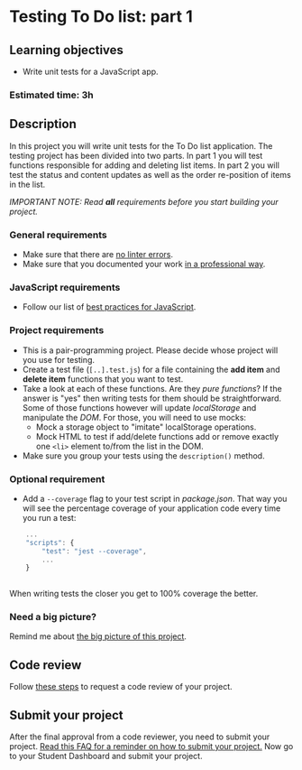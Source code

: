 # Testing To Do list: part 1

## Learning objectives
- Write unit tests for a JavaScript app.

### Estimated time: 3h

## Description
In this project you will write unit tests for the To Do list application. The testing project has been divided into two parts. In part 1 you will test functions responsible for adding and deleting list items. In part 2 you will test the status and content updates as well as the order re-position of items in the list.

*IMPORTANT NOTE: Read **all** requirements before you start building your project.*

### General requirements

- Make sure that there are [no linter errors](https://github.com/microverseinc/linters-config).
- Make sure that you documented your work [in a professional way](https://github.com/microverseinc/curriculum-transversal-skills/blob/main/documentation/articles/professional_repo_rules.md).

### JavaScript requirements
  - Follow our list of [best practices for JavaScript](https://github.com/microverseinc/curriculum-html-css/blob/main/articles/javascript_best_practices.md).

### Project requirements

- This is a pair-programming project. Please decide whose project will you use for testing.
- Create a test file (`[..].test.js`) for a file containing the **add item** and **delete item**  functions that you want to test.
- Take a look at each of these functions. Are they *pure functions*? If the answer is "yes" then writing tests for them should be straightforward. Some of those functions however will update *localStorage* and manipulate the *DOM*. For those, you will need to use mocks:
  - Mock a storage object to "imitate" localStorage operations.
  - Mock HTML to test if add/delete functions add or remove exactly one `<li>` element to/from the list in the DOM.
- Make sure you group your tests using the `description()` method.

### Optional requirement

- Add a `--coverage` flag to your test script in *package.json*. That way you will see the percentage coverage of your application code every time you run a test:
```javascript
    ...
    "scripts": {
        "test": "jest --coverage",
        ...
    }
    
```
When writing tests the closer you get to 100% coverage the better.

### Need a big picture? 

Remind me about [the big picture of this project](./sneak_peek.md).

## Code review

Follow [these steps](https://github.com/microverseinc/curriculum-transversal-skills/blob/main/code-review/articles/how_to_ask_for_a_code_review.md) to request a code review of your project.

## Submit your project

After the final approval from a code reviewer, you need to submit your project.
[Read this FAQ for a reminder on how to submit your project.](https://microverse.zendesk.com/hc/en-us/articles/360061344234)
Now go to your Student Dashboard and submit your project.
